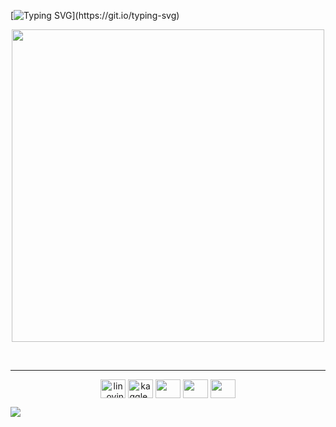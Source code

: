 [![Typing SVG](https://readme-typing-svg.herokuapp.com?font=Arvo&color=blue&size=30&lines=Hi👋,+I'm+Anand+Agrawal!)](https://git.io/typing-svg)
<p align="center">
  <img src="https://venturebeat.com/wp-content/uploads/2022/05/GettyImages-1049267674-Andrey-Suslov-e1676502561607.jpg?fit=1610%2C800&strip=all" height="500"/>
</p>
<br>
 <p align="center">

</p>
<hr>

<p align="center">
<a href="https://www.linkedin.com/in/anand-agrawal-947076203/" target="blank"><img align="center" src="https://cdn-icons-png.flaticon.com/512/174/174857.png" alt="lin_ovindu" height="30" width="40" /></a>  
<a href="https://www.kaggle.com/anandagrawal9719" target="blank"><img align="center" src="https://www.vectorlogo.zone/logos/kaggle/kaggle-icon.svg" alt="kaggle_ovindu" height="30" width="40" /></a>
<a href = "https://www.instagram.com/agrawalanand02/"><img align="center" src="https://www.freepnglogos.com/uploads/logo-ig-png/logo-ig-png-instagram-logo-camel-productions-website-25.png" height="30" width="40" /></a>
<a href = "https://www.facebook.com/anand.agrawal.58910049"><img align="center" src="https://upload.wikimedia.org/wikipedia/commons/thumb/0/05/Facebook_Logo_%282019%29.png/800px-Facebook_Logo_%282019%29.png" height="30" width="40" /></a>
<a href = "mailto:agarwal.anand9719@gmail.com"><img align="center" src="https://seeklogo.com/images/G/gmail-new-2020-logo-32DBE11BB4-seeklogo.com.png" height="30" width="40" /></a>
</p></p>

![](https://komarev.com/ghpvc/?username=anand9719&color=blueviolet)
 
